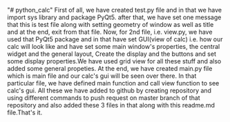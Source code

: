 "# python_calc" 
First of all, we have created test.py file and in that we have import sys library and package PyQt5. after that, we have set one message that
this is test file along with setting geometry of window as well as title and at the end, exit from that file. Now, for 2nd file, i.e. view.py,
 we have used that PyQt5 package and in that have set GUI(view of calc) i.e. how our calc will look like and have set some main window's properties,
 the central widget and the general layout, Create the display and the buttons and set some display properties.We have used grid view for all these 
 stuff and also added some general propeties. At the end, we have created main.py file which is main file and our calc's gui will be seen over there.
 In that particular file, we have defined main function and call view function to see calc's gui. All these we have added to github by creating repository
 and using different commands to push request on master branch of that repository and also added these 3 files in that along with this readme.md file.That's it.
